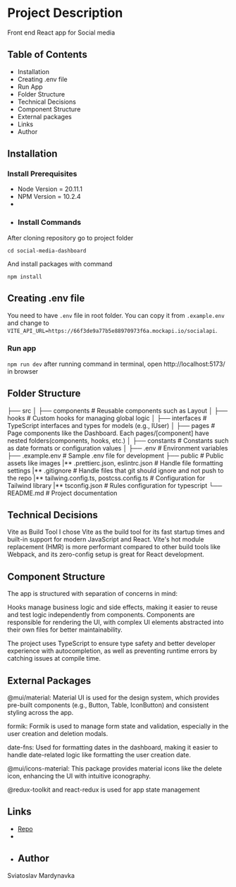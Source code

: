 # Project Description

Front end React app for Social media

## Table of Contents

- Installation
- Creating .env file
- Run App
- Folder Structure
- Technical Decisions
- Component Structure
- External packages
- Links
- Author

## Installation

### Install Prerequisites

- Node Version = 20.11.1
- NPM Version = 10.2.4
-
- ### Install Commands

After cloning repository go to project folder

`cd social-media-dashboard`

And install packages with command

`npm install`

## Creating .env file

You need to have `.env` file in root folder. You can copy it from `.example.env` and change to `VITE_API_URL=https://66f3de9a77b5e88970973f6a.mockapi.io/socialapi`.

### Run app

`npm run dev` after running command in terminal, open http://localhost:5173/ in browser

## Folder Structure

├── src
│ ├── components # Reusable components such as Layout
│ ├── hooks # Custom hooks for managing global logic
│ ├── interfaces # TypeScript interfaces and types for models (e.g., IUser)
│ ├── pages # Page components like the Dashboard. Each pages/[component] have nested folders(components, hooks, etc.)
│ ├── constants # Constants such as date formats or configuration values
│
├── .env # Environment variables
├── .example.env # Sample .env file for development
├── public # Public assets like images
|** .prettierc.json, eslintrc.json # Handle file formatting settings
|** .gitignore # Handle files that git should ignore and not push to the repo
|** tailwing.config.ts, postcss.config.ts # Configuration for Tailwind library
|** tsconfig.json # Rules configuration for typescript
└── README.md # Project documentation

## Technical Decisions

Vite as Build Tool
I chose Vite as the build tool for its fast startup times and built-in support for modern JavaScript and React. Vite's hot module replacement (HMR) is more performant compared to other build tools like Webpack, and its zero-config setup is great for React development.

## Component Structure

The app is structured with separation of concerns in mind:

Hooks manage business logic and side effects, making it easier to reuse and test logic independently from components.
Components are responsible for rendering the UI, with complex UI elements abstracted into their own files for better maintainability.

The project uses TypeScript to ensure type safety and better developer experience with autocompletion, as well as preventing runtime errors by catching issues at compile time.

## External Packages

@mui/material: Material UI is used for the design system, which provides pre-built components (e.g., Button, Table, IconButton) and consistent styling across the app.

formik: Formik is used to manage form state and validation, especially in the user creation and deletion modals.

date-fns: Used for formatting dates in the dashboard, making it easier to handle date-related logic like formatting the user creation date.

@mui/icons-material: This package provides material icons like the delete icon, enhancing the UI with intuitive iconography.

@redux-toolkit and react-redux is used for app state management

## Links

- [Repo](https://github.com/wantsomemore/social-media-dashboard)
-
- ## Author

Sviatoslav Mardynavka
